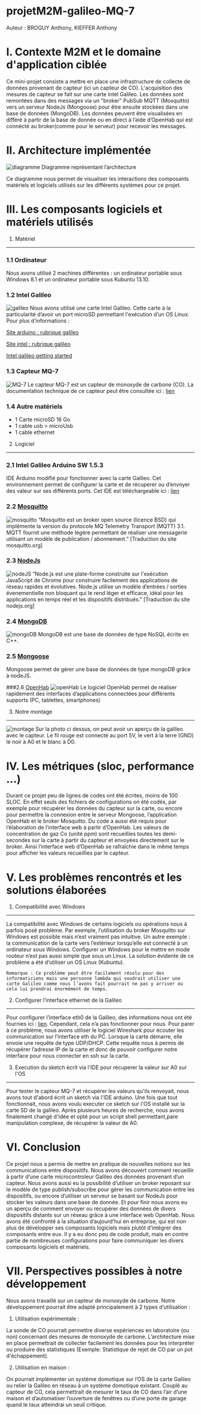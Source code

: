 projetM2M-galileo-MQ-7
======================

Auteur : BROGUY Anthony, KIEFFER Anthony

I. Contexte M2M et le domaine d'application ciblée
==================================================
  Ce mini-projet consiste a mettre en place une infrastructure de collecte de données provenant de capteur (ici un capteur de CO). L'acquisition des mesures de capteur se fait sur une carte Intel Galileo. Les données sont remontées dans des messages via un "broker" PubSub MQTT (Mosquitto) vers un serveur NodeJs (Mongoose) pour être ensuite stockées dans une base de données (MongoDB). Les données peuvent être visualisées en différé à partir de la base de donnée ou en direct à l’aide d’OpenHab qui est connécté au broker(comme pour le serveur) pour recevoir les messages. 

II. Architecture implémentée
============================
![diagramme](https://raw.githubusercontent.com/antho38/projetM2M-galileo-MQ-7/master/images/DiagrammeM2M.png)
Diagramme représentant l’architecture

  Ce diagramme nous permet de visualiser les interactions des composants matériels et logiciels utilisés sur les différents systèmes pour ce projet. 

III. Les composants logiciels et matériels utilisés
===================================================
1. Matériel
-----------
### 1.1 Ordinateur
  Nous avons utilisé 2 machines différentes : un ordinateur portable sous Windows 8.1 et un ordinateur portable sous Kubuntu 13.10.

### 1.2 Intel Galileo
![galileo](https://raw.githubusercontent.com/antho38/projetM2M-galileo-MQ-7/master/images/galileo.png)
Nous avons utilisé une carte Intel Galileo. Cette carte à la particularité d’avoir un port microSD permettant l'exécution d’un OS Linux.
    Pour plus d’informations : 
    
[Site arduino : rubrique galileo](http://arduino.cc/en/ArduinoCertified/IntelGalileo)

[Site intel : rubrique galileo](http://www.intel.com/content/www/us/en/do-it-yourself/galileo-maker-quark-board.html)

[Intel galileo getting started](https://communities.intel.com/servlet/JiveServlet/previewBody/22204-102-1-25429/Galileo_GettingStarted_329685_005.pdf)

### 1.3 Capteur MQ-7
![MQ-7](https://raw.githubusercontent.com/antho38/projetM2M-galileo-MQ-7/master/images/MQ-7.png)
Le capteur MQ-7 est un capteur de monoxyde de carbone (CO).
    La documentation technique de ce capteur peut être consultée ici : [lien](https://www.sparkfun.com/datasheets/Sensors/Biometric/MQ-7.pdf)

### 1.4 Autre matériels
- 1 Carte microSD 16 Go
- 1 cable usb > microUsb
- 1 cable ethernet

2. Logiciel
-----------
### 2.1 Intel Galileo Arduino SW 1.5.3
  IDE Arduino modifié pour fonctionner avec la carte Galileo. Cet environnement permet de configurer la carte et de récuperer ou d’envoyer des valeur sur ses différents ports.
  Cet IDE est téléchargeable ici : [lien](https://communities.intel.com/docs/DOC-22226)

### 2.2 [Mosquitto](http://mosquitto.org/)
![mosquitto](http://mosquitto.org/wp-content/themes/corp-mosq/images/mosquitto-50x35.png)
  “Mosquitto est un broker open source (licence BSD) qui implémente la version du protocole MQ Telemetry Transport (MQTT) 3.1. MQTT fournit une méthode légère permettant de réaliser une messagerie utilisant un modèle de publication / abonnement.” [Traduction du site mosquitto.org]
  
### 2.3 [NodeJs](http://nodejs.org/)
![nodeJS](https://raw.githubusercontent.com/antho38/projetM2M-galileo-MQ-7/master/images/nodeJS.png)
  “Node.js est une plate-forme construite sur l'exécution JavaScript de Chrome pour construire facilement des applications de réseau rapides et évolutives. Node.js utilise un modèle d’entrées / sorties évenementielle non bloquant qui le rend léger et efficace, idéal pour les applications en temps réel et les dispositifs distribués.” [Traduction du site nodejs.org]

### 2.4 [MongoDB](https://www.mongodb.org/)
![mongoDB](https://raw.githubusercontent.com/antho38/projetM2M-galileo-MQ-7/master/images/mongoDB.png)
  MongoDB est une base de données de type NoSQL écrite en C++.

### 2.5 [Mongoose](http://mongoosejs.com/)
  Mongoose permet de gérer une base de données de type mongoDB grâce à nodeJS.

###2.6 [OpenHab](http://www.openhab.org/)
![openHab](http://www.openhab.org/images/openhab-logo-top.png)
Le logiciel OpenHab permet de réaliser rapidement des interfaces d’applications connectées pour différents supports (PC, tablettes, smartphones)

3. Notre montage
----------------
![montage](https://raw.githubusercontent.com/antho38/projetM2M-galileo-MQ-7/master/images/montage.jpg)
Sur la photo ci dessus, on peut avoir un aperçu de la galileo avec le capteur. Le fil rouge est connecté au port 5V, le vert à la terre (GND) le noir à A0 et le blanc à D0.

IV. Les métriques (sloc, performance ...)
=========================================
  Durant ce projet peu de lignes de codes ont été écrites, moins de 100 SLOC. En effet seuls des fichiers de configurations on été codés, par exemple pour récupérer les données du capteur sur la carte, ou encore pour permettre la connexion entre le serveur Mongoose, l’application OpenHab et le broker Mosquitto. Du code a aussi été requis pour l’élaboration de l’interface web à partir d’OpenHab.
  Les valeurs de concentration de gaz Co (unité ppm) sont  recueillies toutes les demi-secondes sur la carte à partir du capteur et envoyées directement sur le broker. Ainsi l’interface web d’OpenHab se rafraîchie dans le même temps pour afficher les valeurs recueillies par le capteur.

V. Les problèmes rencontrés et les solutions élaborées
======================================================
1. Compatibilité avec Windows
-----------------------------
  La compatibilité avec Windows de certains logiciels ou opérations nous à parfois posé problème. Par exemple, l’utilisation du broker Mosquitto sur Windows est possible mais n’est vraiment pas intuitive. Un autre exemple : la communication de la carte vers l’extérieur lorsqu’elle est connecté à un ordinateur sous Windows. Configurer un Windows pour le mettre en mode routeur n’est pas aussi simple que sous un Linux.
    La solution évidente de ce problème a été d’utiliser un OS Linux (Kubuntu).
    
    Remarque : Ce problème peut être facilement résolu pour des informaticiens mais une personne lambda qui voudrait utiliser une carte Galileo comme nous l’avons fait pourrait ne pas y arriver ou cela lui prendrai énormément de temps.

2. Configurer l’interface ethernet de la Galileo
------------------------------------------------
  Pour configurer l’interface eth0 de la Galileo, des informations nous ont été fournies ici : [lien](http://air.imag.fr/index.php/SmartCampus2014/Tutoriels#Configuration_de_la_carte_Galileo). Cependant, cela n’a pas fonctionner pour nous.
  Pour parer à ce problème, nous avons utiliser le logiciel Wireshark pour écouter les communication sur l’interface eth du PC. Lorsque la carte démarre, elle envoie une requête de type UDP/DHCP. Cette requête nous à permis de récupérer l’adresse IP de la carte et donc de pouvoir configurer notre interface pour nous connecter en ssh sur la carte.

3. Execution du sketch écrit via l'IDE pour récuperer la valeur sur A0 sur l'OS
-------------------------------------------------------------------------------
  Pour tester le capteur MQ-7 et récupérer les valeurs qu'ils renvoyait, nous avons tout d'abord écrit un sketch via l'IDE arduino. Une fois que tout fonctionnait, nous avons voulu executer ce sketch sur l'OS installé sur la carte SD de la galileo. Après plusieurs heures de recherche, nous avons finalement changé d'idée et opté pour un script shell permettant,pare manipulation complexe, de récupérer la valeur de A0.

VI. Conclusion
==============
  Ce projet nous a permis de mettre en pratique de nouvelles notions sur les communications entre dispositifs. Nous avons découvert comment recueillir à partir d’une carte microcontroleur Galileo des données provenant d’un capteur. Nous avons aussi eu la possibilité d’utiliser un broker reposant sur le modèle de type publish/subscribe pour gérer les communication entre les dispositifs, ou encore d’utiliser un serveur se basant sur NodeJs pour stocker les valeurs dans une base de donnée. Et pour finir nous avons eu un aperçu de comment envoyer ou récupérer des données de divers dispositifs distants sur un réseau grâce à une interface web OpenHab.
Nous avons été confronté à la situation d’aujourd’hui en entreprise, qui est non plus de développer ses composants logiciels mais plutôt d’intégrer des composants entre eux. Il y a eu donc peu de code produit, mais en contre partie de nombreuses configurations pour faire communiquer les divers composants logiciels et matériels.

VII. Perspectives possibles à notre développement
=================================================
  Nous avons travaillé sur un capteur de monoxyde de carbone. Notre développement pourrait être adapté principalement à 2 types d’utilisation : 
  
1.  Utilisation expérimentale : 

  La sonde de CO pourrait permettre diverse expériences en laboratoire (ou non) concernant des mesures de monoxyde de carbone. L’architecture mise en place permettrait de collecter facilement les données pour les interpréter ou produire des statistiques (Exemple: Statistique de rejet de CO par un pot d'échappement). 

2.  Utilisation en maison : 

  On pourrait implémenter un système domotique sur l’OS de la carte Galileo ou relier la Galileo en réseau à un système domotique existant. Couplé au capteur de CO, cela permettrait de mesurer le taux de CO dans l’air d’une maison et d’automatiser l’ouverture de fenêtres ou d’une porte de garage quand le taux atteindrai un seuil critique. 
